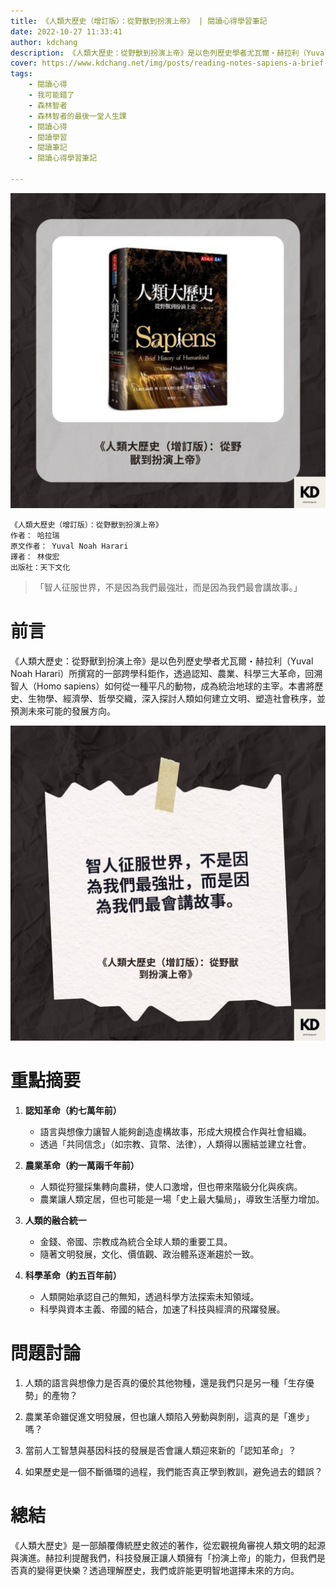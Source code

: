 ```yaml
---
title: 《人類大歷史（增訂版）：從野獸到扮演上帝》 | 閱讀心得學習筆記
date: 2022-10-27 11:33:41
author: kdchang
description: 《人類大歷史：從野獸到扮演上帝》是以色列歷史學者尤瓦爾・赫拉利（Yuval Noah Harari）所撰寫的一部跨學科鉅作，透過認知、農業、科學三大革命，回溯智人（Homo sapiens）如何從一種平凡的動物，成為統治地球的主宰。本書將歷史、生物學、經濟學、哲學交織，深入探討人類如何建立文明、塑造社會秩序，並預測未來可能的發展方向。
cover: https://www.kdchang.net/img/posts/reading-notes-sapiens-a-brief-history-of-humankind-1.jpg
tags: 
    - 閱讀心得
    - 我可能錯了
    - 森林智者
    - 森林智者的最後一堂人生課
    - 閱讀心得
    - 閱讀學習
    - 閱讀筆記
    - 閱讀心得學習筆記

---
```


![](img/posts/reading-notes-sapiens-a-brief-history-of-humankind-1.jpg)

```
《人類大歷史（增訂版）：從野獸到扮演上帝》
作者： 哈拉瑞　  
原文作者： Yuval Noah Harari
譯者： 林俊宏
出版社：天下文化 
```

> 「智人征服世界，不是因為我們最強壯，而是因為我們最會講故事。」

# 前言
《人類大歷史：從野獸到扮演上帝》是以色列歷史學者尤瓦爾・赫拉利（Yuval Noah Harari）所撰寫的一部跨學科鉅作，透過認知、農業、科學三大革命，回溯智人（Homo sapiens）如何從一種平凡的動物，成為統治地球的主宰。本書將歷史、生物學、經濟學、哲學交織，深入探討人類如何建立文明、塑造社會秩序，並預測未來可能的發展方向。

![](img/posts/reading-notes-sapiens-a-brief-history-of-humankind-2.jpg)

# 重點摘要
1. **認知革命（約七萬年前）**
   - 語言與想像力讓智人能夠創造虛構故事，形成大規模合作與社會組織。
   - 透過「共同信念」（如宗教、貨幣、法律），人類得以團結並建立社會。

2. **農業革命（約一萬兩千年前）**
   - 人類從狩獵採集轉向農耕，使人口激增，但也帶來階級分化與疾病。
   - 農業讓人類定居，但也可能是一場「史上最大騙局」，導致生活壓力增加。

3. **人類的融合統一**
   - 金錢、帝國、宗教成為統合全球人類的重要工具。
   - 隨著文明發展，文化、價值觀、政治體系逐漸趨於一致。

4. **科學革命（約五百年前）**
   - 人類開始承認自己的無知，透過科學方法探索未知領域。
   - 科學與資本主義、帝國的結合，加速了科技與經濟的飛躍發展。


# 問題討論
1. 人類的語言與想像力是否真的優於其他物種，還是我們只是另一種「生存優勢」的產物？

2. 農業革命雖促進文明發展，但也讓人類陷入勞動與剝削，這真的是「進步」嗎？

3. 當前人工智慧與基因科技的發展是否會讓人類迎來新的「認知革命」？

4. 如果歷史是一個不斷循環的過程，我們能否真正學到教訓，避免過去的錯誤？

# 總結
《人類大歷史》是一部顛覆傳統歷史敘述的著作，從宏觀視角審視人類文明的起源與演進。赫拉利提醒我們，科技發展正讓人類擁有「扮演上帝」的能力，但我們是否真的變得更快樂？透過理解歷史，我們或許能更明智地選擇未來的方向。